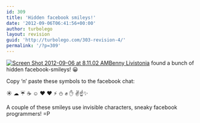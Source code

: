 ```yaml
---
id: 309
title: 'Hidden facebook smileys!'
date: '2012-09-06T06:41:56+00:00'
author: turbolego
layout: revision
guid: 'http://turbolego.com/303-revision-4/'
permalink: '/?p=309'
---
```


[![](https://turbolego.com/wp-content/uploads/2012/09/Screen-Shot-2012-09-06-at-8.11.02-AM.png "Screen Shot 2012-09-06 at 8.11.02 AM")](https://turbolego.com/wp-content/uploads/2012/09/Screen-Shot-2012-09-06-at-8.11.02-AM.png)[Benny Livistonia](http://www.facebook.com/benny.livistonia "http://www.facebook.com/benny.livistonia") found a bunch of hidden facebook-smileys! 😀

Copy ‘n’ paste these symbols to the facebook chat:

☀ ☁ ☔ ☕ ☺ ♥ ❤ ⚡ ⛄ ✊ ✋ ✌☝✨

A couple of these smileys use invisible characters, sneaky facebook programmers! =P